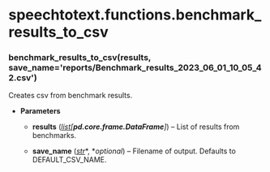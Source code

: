 # speechtotext.functions.benchmark_results_to_csv


### benchmark_results_to_csv(results, save_name='reports/Benchmark_results_2023_06_01_10_05_42.csv')
Creates csv from benchmark results.


* **Parameters**

    
    * **results** ([*list*](https://docs.python.org/3/library/stdtypes.html#list)*[**pd.core.frame.DataFrame**]*) – List of results from benchmarks.


    * **save_name** ([*str*](https://docs.python.org/3/library/stdtypes.html#str)*, **optional*) – Filename of output. Defaults to DEFAULT_CSV_NAME.
